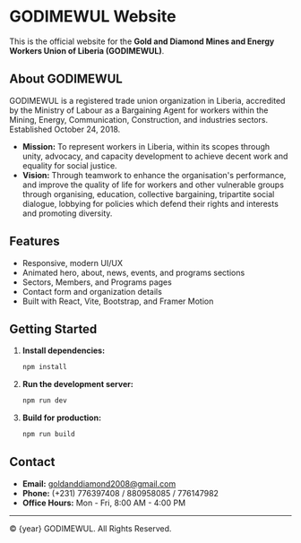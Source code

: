 # GODIMEWUL Website

This is the official website for the **Gold and Diamond Mines and Energy Workers Union of Liberia (GODIMEWUL)**.

## About GODIMEWUL
GODIMEWUL is a registered trade union organization in Liberia, accredited by the Ministry of Labour as a Bargaining Agent for workers within the Mining, Energy, Communication, Construction, and industries sectors. Established October 24, 2018.

- **Mission:** To represent workers in Liberia, within its scopes through unity, advocacy, and capacity development to achieve decent work and equality for social justice.
- **Vision:** Through teamwork to enhance the organisation's performance, and improve the quality of life for workers and other vulnerable groups through organising, education, collective bargaining, tripartite social dialogue, lobbying for policies which defend their rights and interests and promoting diversity.

## Features
- Responsive, modern UI/UX
- Animated hero, about, news, events, and programs sections
- Sectors, Members, and Programs pages
- Contact form and organization details
- Built with React, Vite, Bootstrap, and Framer Motion

## Getting Started

1. **Install dependencies:**
   ```bash
   npm install
   ```
2. **Run the development server:**
   ```bash
   npm run dev
   ```
3. **Build for production:**
   ```bash
   npm run build
   ```

## Contact
- **Email:** goldanddiamond2008@gmail.com
- **Phone:** (+231) 776397408 / 880958085 / 776147982
- **Office Hours:** Mon - Fri, 8:00 AM - 4:00 PM

---

&copy; {year} GODIMEWUL. All Rights Reserved.
